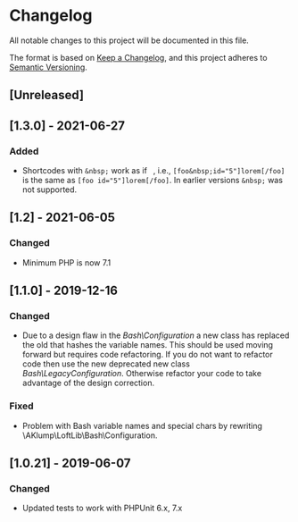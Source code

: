# Changelog

All notable changes to this project will be documented in this file.

The format is based on [Keep a Changelog](https://keepachangelog.com/en/1.0.0/), and this project adheres to [Semantic Versioning](https://semver.org/spec/v2.0.0.html).

## [Unreleased]

## [1.3.0] - 2021-06-27

### Added

- Shortcodes with `&nbsp;` work as if ` `, i.e., `[foo&nbsp;id="5"]lorem[/foo]` is the same as `[foo id="5"]lorem[/foo]`. In earlier versions `&nbsp;` was not supported.

## [1.2] - 2021-06-05

### Changed

- Minimum PHP is now 7.1

## [1.1.0] - 2019-12-16

### Changed

- Due to a design flaw in the _Bash\Configuration_ a new class has replaced the old that hashes the variable names. This should be used moving forward but requires code refactoring. If you do not want to refactor code then use the new deprecated new class _Bash\LegacyConfiguration_. Otherwise refactor your code to take advantage of the design correction.

### Fixed

- Problem with Bash variable names and special chars by rewriting \AKlump\LoftLib\Bash\Configuration.

## [1.0.21] - 2019-06-07

### Changed

- Updated tests to work with PHPUnit 6.x, 7.x
  
